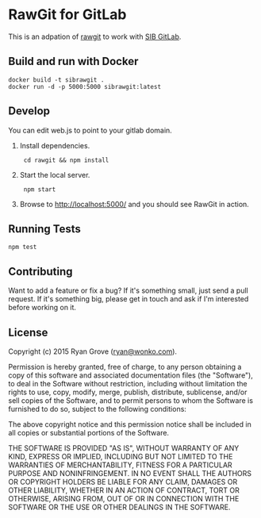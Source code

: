 RawGit for GitLab
======
This is an adpation of [rawgit](https://rawgit.com/) to work with [SIB GitLab](https://gitlab.isb-sib.ch/).

## Build and run with Docker

```shell
docker build -t sibrawgit .
docker run -d -p 5000:5000 sibrawgit:latest
```


## Develop

You can edit web.js to point to your gitlab domain.

1. Install dependencies.

        cd rawgit && npm install

2. Start the local server.

        npm start

3. Browse to <http://localhost:5000/> and you should see RawGit in action.


Running Tests
-------------

```
npm test
```


Contributing
------------

Want to add a feature or fix a bug? If it's something small, just send a pull
request. If it's something big, please get in touch and ask if I'm interested
before working on it.


License
-------

Copyright (c) 2015 Ryan Grove (ryan@wonko.com).

Permission is hereby granted, free of charge, to any person obtaining a copy of
this software and associated documentation files (the "Software"), to deal in
the Software without restriction, including without limitation the rights to
use, copy, modify, merge, publish, distribute, sublicense, and/or sell copies of
the Software, and to permit persons to whom the Software is furnished to do so,
subject to the following conditions:

The above copyright notice and this permission notice shall be included in all
copies or substantial portions of the Software.

THE SOFTWARE IS PROVIDED "AS IS", WITHOUT WARRANTY OF ANY KIND, EXPRESS OR
IMPLIED, INCLUDING BUT NOT LIMITED TO THE WARRANTIES OF MERCHANTABILITY, FITNESS
FOR A PARTICULAR PURPOSE AND NONINFRINGEMENT. IN NO EVENT SHALL THE AUTHORS OR
COPYRIGHT HOLDERS BE LIABLE FOR ANY CLAIM, DAMAGES OR OTHER LIABILITY, WHETHER
IN AN ACTION OF CONTRACT, TORT OR OTHERWISE, ARISING FROM, OUT OF OR IN
CONNECTION WITH THE SOFTWARE OR THE USE OR OTHER DEALINGS IN THE SOFTWARE.
